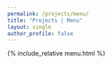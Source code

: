 ```yaml
---
permalink: /projects/menu/
title: "Projects | Menu"
layout: single
author_profile: false
---
```



{% include_relative menu.html %}
